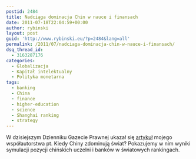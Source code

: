 ```yaml
---
postid: 2484
title: Nadciąga dominacja Chin w nauce i finansach
date: 2011-07-18T22:04:59+00:00
author: rybinski
layout: post
guid: 'http://www.rybinski.eu/?p=2484&lang=all'
permalink: /2011/07/nadciaga-dominacja-chin-w-nauce-i-finansach/
dsq_thread_id:
  - 3163287176
categories:
  - Globalizacja
  - Kapitał intelektualny
  - Polityka monetarna
tags:
  - banking
  - China
  - finance
  - higher-education
  - science
  - Shanghai ranking
  - strategy
---
```

W dzisiejszym Dzienniku Gazecie Prawnej ukazał się [artykuł](http://forsal.pl/artykuly/531786,rybinski_kiedy_chiny_zdominuja_swiat.html) mojego współautorstwa pt. Kiedy Chiny zdominują świat? Pokazujemy w nim wyniki symulacji pozycji chińskich uczelni i banków w światowych rankingach.
